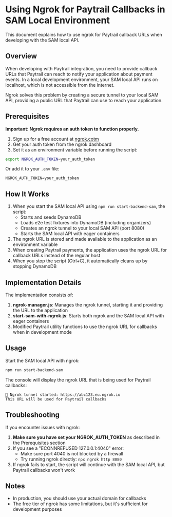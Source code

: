 # Using Ngrok for Paytrail Callbacks in SAM Local Environment

This document explains how to use ngrok for Paytrail callback URLs when developing with the SAM local API.

## Overview

When developing with Paytrail integration, you need to provide callback URLs that Paytrail can reach to notify your application about payment events. In a local development environment, your SAM local API runs on localhost, which is not accessible from the internet.

Ngrok solves this problem by creating a secure tunnel to your local SAM API, providing a public URL that Paytrail can use to reach your application.

## Prerequisites

**Important: Ngrok requires an auth token to function properly.**

1. Sign up for a free account at [ngrok.cotm](https://ngrok.com)
2. Get your auth token from the ngrok dashboard
3. Set it as an environment variable before running the script:

```bash
export NGROK_AUTH_TOKEN=your_auth_token
```

Or add it to your `.env` file:

```
NGROK_AUTH_TOKEN=your_auth_token
```

## How It Works

1. When you start the SAM local API using `npm run start-backend-sam`, the script:
   - Starts and seeds DynamoDB
   - Loads e2e test fixtures into DynamoDB (including organizers)
   - Creates an ngrok tunnel to your local SAM API (port 8080)
   - Starts the SAM local API with eager containers
2. The ngrok URL is stored and made available to the application as an environment variable
3. When creating Paytrail payments, the application uses the ngrok URL for callback URLs instead of the regular host
4. When you stop the script (Ctrl+C), it automatically cleans up by stopping DynamoDB

## Implementation Details

The implementation consists of:

1. **ngrok-manager.js**: Manages the ngrok tunnel, starting it and providing the URL to the application
2. **start-sam-with-ngrok.js**: Starts both ngrok and the SAM local API with eager containers
3. Modified Paytrail utility functions to use the ngrok URL for callbacks when in development mode

## Usage

Start the SAM local API with ngrok:

```bash
npm run start-backend-sam
```

The console will display the ngrok URL that is being used for Paytrail callbacks:

```
🚀 Ngrok tunnel started: https://abc123.eu.ngrok.io
This URL will be used for Paytrail callbacks
```

## Troubleshooting

If you encounter issues with ngrok:

1. **Make sure you have set your NGROK_AUTH_TOKEN** as described in the Prerequisites section
2. If you see a "ECONNREFUSED 127.0.0.1:4040" error:
   - Make sure port 4040 is not blocked by a firewall
   - Try running ngrok directly: `npx ngrok http 8080`
3. If ngrok fails to start, the script will continue with the SAM local API, but Paytrail callbacks won't work

## Notes

- In production, you should use your actual domain for callbacks
- The free tier of ngrok has some limitations, but it's sufficient for development purposes
